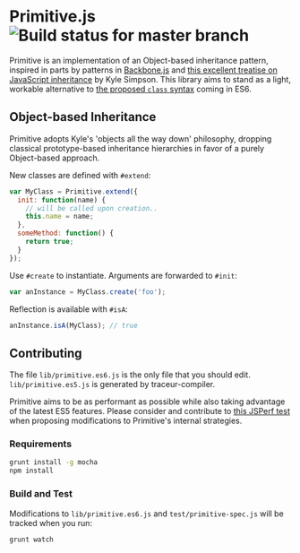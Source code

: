 # Primitive.js ![Build status for master branch][5]

Primitive is an implementation of an Object-based inheritance pattern,
inspired in parts by patterns in [Backbone.js][1] and [this excellent treatise
on JavaScript inheritance][2] by Kyle Simpson. This library aims to stand as a
light, workable alternative to [the proposed ``class`` syntax][3] coming in
ES6.

## Object-based Inheritance

Primitive adopts Kyle's 'objects all the way down' philosophy, dropping
classical prototype-based inheritance hierarchies in favor of a purely
Object-based approach.

New classes are defined with ``#extend``:

```javascript
var MyClass = Primitive.extend({
  init: function(name) {
    // will be called upon creation..
    this.name = name;
  },
  someMethod: function() {
    return true;
  }
});
```

Use ``#create`` to instantiate. Arguments are forwarded to ``#init``:

```javascript
var anInstance = MyClass.create('foo');
```

Reflection is available with ``#isA``:

```javascript
anInstance.isA(MyClass); // true
```

## Contributing

The file ``lib/primitive.es6.js`` is the only file that you should edit.
``lib/primitive.es5.js`` is generated by traceur-compiler.

Primitive aims to be as performant as possible while also taking advantage of
the latest ES5 features. Please consider and contribute to [this JSPerf
test][4] when proposing modifications to Primitive's internal strategies.

### Requirements

```sh
grunt install -g mocha
npm install
```

### Build and Test

Modifications to ``lib/primitive.es6.js`` and ``test/primitive-spec.js`` will be
tracked when you run:

```sh
grunt watch
```

[1]: http://backbonejs.org/docs/backbone.html#section-189
[2]: http://davidwalsh.name/javascript-objects
[3]: http://wiki.ecmascript.org/doku.php?id=strawman:maximally_minimal_classes
[4]: http://jsperf.com/inheritance-pattern-sandbox
[5]: https://circleci.com/gh/cdata/primitive.js.png?circle-token=cdd6dd33c695fe17a41086e9ed94710d538f8ff3
